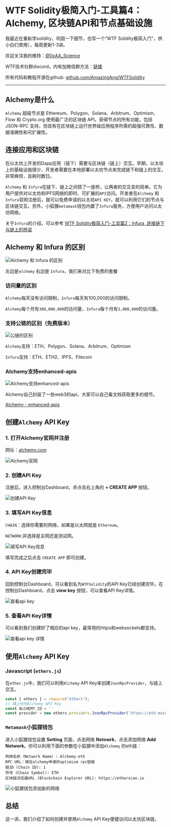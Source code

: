 # WTF Solidity极简入门-工具篇4：Alchemy, 区块链API和节点基础设施

我最近在重新学solidity，巩固一下细节，也写一个“WTF Solidity极简入门”，供小白们使用），每周更新1-3讲。

欢迎关注我的推特：[@0xAA_Science](https://twitter.com/0xAA_Science)

WTF技术社群discord，内有加微信群方法：[链接](https://discord.gg/5akcruXrsk)

所有代码和教程开源在github: [github.com/AmazingAng/WTFSolidity](https://github.com/AmazingAng/WTFSolidity)

-----
## Alchemy是什么

`Alchemy` 超级节点是 Ethereum、Polygon、Solana、Arbitrum、Optimism、Flow 和 Crypto.org 使用最广泛的区块链 API。获得节点的所有功能，包括 JSON-RPC 支持，但具有在区块链上运行世界级应用程序所需的超强可靠性、数据准确性和可扩展性。

## 连接应用和区块链

在以太坊上开发的Dapp应用（链下）需要与区块链（链上）交互。早期，以太坊上的基础设施很少，开发者需要在本地部署以太坊节点来完成链下和链上的交互，非常麻烦，且耗时数日。

`Alchemy` 和 `Infura`在链下、链上之间搭了一座桥，让两者的交互变的简单。它为用户提供对以太坊和IPFS网络的即时、可扩展的`API`访问。开发者在`Alchemy` 和 `Infura`官网注册后，就可以免费申请的以太坊`API KEY`，就可以利用它们的节点与区块链交互。另外，小狐狸`metamask`钱包内置了`Infura`服务，方便用户访问以太坊网络。

关于`Infura`的介绍，可以参考 [WTF Solidity极简入门-工具篇2：Infura, 连接链下与链上的桥梁](https://github.com/AmazingAng/WTFSolidity/blob/main/Topics/Tools/TOOL02_Infura/readme.md)

## Alchemy 和 Infura 的区别

![Alchemy 和 Infura 的区别](./img/alchemy-1.png)

左边是`alchemy` 右边是 `Infura`，我们来对比下免费的套餐

### 访问量的区别

`Alchemy`每天没有访问限制，`Infura`每天有100,000的访问限制。

`Alchemy`每个月有`300,000,000`的访问量，`Infura`每个月有`3,000,000`的访问量。


### 支持公链的区别（免费版本）

![公链的区别](./img/alchemy-2.png)

`Alchemy`支持：ETH、Polygon、Solana、Arbitrum、Optimism

`Infura`支持：ETH、ETH2、IPFS、Filecoin 

### Alchemy支持enhanced-apis

![Alchemy支持enhanced-apis](./img/alchemy-3.png)


Alchemy自己封装了一些web3的api，大家可以自己看文档获取更多的细节。

[Alchemy - enhanced-apis](https://dashboard.alchemyapi.io/enhanced-apis)

## 创建`Alchemy` API Key

### 1. 打开Alchemy官网并注册

网址：[alchemy.com](https://www.alchemy.com/)

![Alchemy官网](./img/alchemy-4.png)


### 2. 创建API Key
注册后，进入控制台Dashboard，并点击右上角的 **+ CREATE APP** 按钮。

![创建API Key](./img/alchemy-5.png)


### 3. 填写API Key信息

`CHAIN`：选择你需要的网络，如果是以太网就是 `Ethereum`。

`NETWORK`:并选择是主网还是测试网。

![填写API Key信息](./img/alchemy-6.png)

填写完成之后点击 `CREATE APP` 即可创建。

### 4. API Key创建完毕

回到控制台Dashboard，可以看到名为`WTFSolidity`的API Key已经创建完毕。在控制台Dashboard，点击  **view key** 按钮，可以查看API Key详情。

![查看api key](./img/alchemy-7.png)


### 5. 查看API Key详情

可以看到我们创建好了相应的api key，最常用的https和websockets都支持。

![查看api key 详情](./img/alchemy-8.png)


## 使用`Alchemy` API Key 

### Javascript (`ethers.js`)
在`ether.js`中，我们可以利用`Alchemy` API Key来创建`JsonRpcProvider`，与链上交互。

```javascript
const { ethers } = require("ethers");
// 填上你的Alchemy API Key
const ALCHEMY_ID = '' 
const provider = new ethers.providers.JsonRpcProvider(`https://eth-mainnet.g.alchemy.com/v2/${ALCHEMY_ID}`)
```

### `Metamask`小狐狸钱包

进入小狐狸钱包设置 **Setting** 页面，点击网络 **Netowrk**，点击添加网络 **Add Network**。你可以利用下面的参数在小狐狸中添加`Alchemy` 的eth链：

```
网络名称（Network Name）: Alchemy-eth
RPC URL：填在alchemy申请的optimism rpc链接
链ID (Chain ID): 1
符号 (Chain Symbol): ETH
区块链浏览器URL (Blockchain Explorer URL): https://etherscan.io
```

![小狐狸钱包添加新的网络](./img/alchemy-9.png)


## 总结

这一讲，我们介绍了如何创建并使用`Alchemy` API Key便捷访问以太坊区块链。
